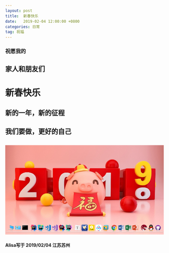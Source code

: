 ```yaml
---
layout: post
title:  新春快乐
date:   2019-02-04 12:00:00 +0800
categories: 日常
tag: 祝福
---
```




### 祝愿我的

## 家人和朋友们

# 新春快乐

## 新的一年，新的征程

## 我们要做，更好的自己

##  ![avatar](https://raw.githubusercontent.com/Katherine001/markdowm-photo/master/%E6%97%A0%E6%A0%87%E9%A2%98.png)



**Alisa写于   2019/02/04    江苏苏州**

